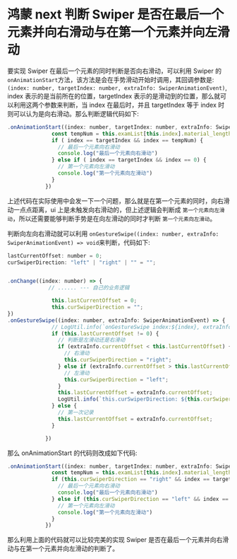 

# 鸿蒙 next 判断 Swiper 是否在最后一个元素并向右滑动与在第一个元素并向左滑动



要实现 Swiper 在最后一个元素的同时判断是否向右滑动，可以利用 Swiper 的 `onAnimationStart`方法，该方法是会在手势滑动开始时调用，其回调参数是: `(index: number, targetIndex: number, extraInfo: SwiperAnimationEvent)`, index 表示的是当前所在的位置，targetIndex 表示的是滑动到的位置，那么就可以利用这两个参数来判断，当 index 在最后时，并且 targetIndex 等于 index 时则可以认为是向右滑动。那么判断逻辑代码如下:

```JavaScript
.onAnimationStart((index: number, targetIndex: number, extraInfo: SwiperAnimationEvent) => {
              const tempNum = this.examList[this.index].material_length - 1;
              if ( index == targetIndex && index == tempNum) {
                // 最后一个元素向右滑动
                console.log("最后一个元素向右滑动")
              } else if ( index == targetIndex && index == 0) {
                // 第一个元素向左滑动
                console.log("第一个元素向左滑动")
              }
            })
```



上述代码在实际使用中会发一下一个问题，那么就是在第一个元素的同时，向右滑动一点点距离，ui 上是未触发向右滑动的，但上述逻辑会判断成 `第一个元素向左滑动`，所以还需要能够判断手势是在向左滑动的同时才判断 `第一个元素向左滑动`。

判断向左向右滑动就可以利用 `onGestureSwipe((index: number, extraInfo: SwiperAnimationEvent) => void`来判断，代码如下:

```JavaScript
lastCurrentOffset: number = 0;
curSwiperDirection: "left" | "right" | "" = "";


.onChange((index: number) => {
             // ...... --- 自己的业务逻辑

              this.lastCurrentOffset = 0;
              this.curSwiperDirection = "";
})
.onGestureSwipe((index: number, extraInfo: SwiperAnimationEvent) => {
              // LogUtil.info(`onGestureSwipe index:${index}, extraInfo:${JSON.stringify(extraInfo)}`);
              if (this.lastCurrentOffset != 0) {
                // 判断是左滑动还是右滑动
                if (extraInfo.currentOffset < this.lastCurrentOffset) {
                  // 右滑动
                  this.curSwiperDirection = "right";
                } else if (extraInfo.currentOffset > this.lastCurrentOffset) {
                  // 左滑动
                  this.curSwiperDirection = "left";
                }
                this.lastCurrentOffset = extraInfo.currentOffset;
                LogUtil.info(`this.curSwiperDirection: ${this.curSwiperDirection}`);
              } else {
                // 第一次记录
                this.lastCurrentOffset = extraInfo.currentOffset;
              }

            })
```



那么 onAnimationStart 的代码则改成如下代码:

```JavaScript
.onAnimationStart((index: number, targetIndex: number, extraInfo: SwiperAnimationEvent) => {
              const tempNum = this.examList[this.index].material_length - 1;
              if (this.curSwiperDirection == "right" && index == targetIndex && index == tempNum) {
                // 最后一个元素向右滑动
                console.log("最后一个元素向右滑动")
              } else if (this.curSwiperDirection == "left" && index == targetIndex && index == 0) {
                // 第一个元素向左滑动
                console.log("第一个元素向左滑动")
              }
            })
```



那么利用上面的代码就可以比较完美的实现 Swiper 是否在最后一个元素并向右滑动与在第一个元素并向左滑动的判断了。



